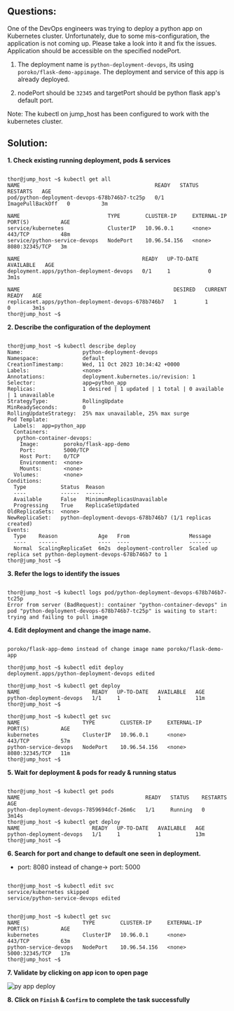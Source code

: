 


## Questions:

One of the DevOps engineers was trying to deploy a python app on Kubernetes cluster. Unfortunately, due to some mis-configuration, the application is not coming up. Please take a look into it and fix the issues. Application should be accessible on the specified nodePort.


1. The deployment name is `python-deployment-devops`, its using `poroko/flask-demo-appimage`. The deployment and service of this app is already deployed.

2. nodePort should be `32345` and targetPort should be python flask app's default port.


Note: The kubectl on jump_host has been configured to work with the kubernetes cluster.


## Solution:

**1. Check existing running deployment, pods & services**

```

thor@jump_host ~$ kubectl get all
NAME                                           READY   STATUS             RESTARTS   AGE
pod/python-deployment-devops-678b746b7-tc25p   0/1     ImagePullBackOff   0          3m

NAME                            TYPE        CLUSTER-IP     EXTERNAL-IP   PORT(S)          AGE
service/kubernetes              ClusterIP   10.96.0.1      <none>        443/TCP          48m
service/python-service-devops   NodePort    10.96.54.156   <none>        8080:32345/TCP   3m

NAME                                       READY   UP-TO-DATE   AVAILABLE   AGE
deployment.apps/python-deployment-devops   0/1     1            0           3m1s

NAME                                                 DESIRED   CURRENT   READY   AGE
replicaset.apps/python-deployment-devops-678b746b7   1         1         0       3m1s
thor@jump_host ~$ 
```

**2. Describe the configuration of the deployment**

```

thor@jump_host ~$ kubectl describe deploy
Name:                   python-deployment-devops
Namespace:              default
CreationTimestamp:      Wed, 11 Oct 2023 10:34:42 +0000
Labels:                 <none>
Annotations:            deployment.kubernetes.io/revision: 1
Selector:               app=python_app
Replicas:               1 desired | 1 updated | 1 total | 0 available | 1 unavailable
StrategyType:           RollingUpdate
MinReadySeconds:        0
RollingUpdateStrategy:  25% max unavailable, 25% max surge
Pod Template:
  Labels:  app=python_app
  Containers:
   python-container-devops:
    Image:        poroko/flask-app-demo
    Port:         5000/TCP
    Host Port:    0/TCP
    Environment:  <none>
    Mounts:       <none>
  Volumes:        <none>
Conditions:
  Type           Status  Reason
  ----           ------  ------
  Available      False   MinimumReplicasUnavailable
  Progressing    True    ReplicaSetUpdated
OldReplicaSets:  <none>
NewReplicaSet:   python-deployment-devops-678b746b7 (1/1 replicas created)
Events:
  Type    Reason             Age   From                   Message
  ----    ------             ----  ----                   -------
  Normal  ScalingReplicaSet  6m2s  deployment-controller  Scaled up replica set python-deployment-devops-678b746b7 to 1
thor@jump_host ~$ 
```

**3. Refer the logs to identify the  issues** 

```

thor@jump_host ~$ kubectl logs pod/python-deployment-devops-678b746b7-tc25p
Error from server (BadRequest): container "python-container-devops" in pod "python-deployment-devops-678b746b7-tc25p" is waiting to start: trying and failing to pull image
```

**4. Edit deployment and change the image name.**

```

poroko/flask-app-demo instead of change image name poroko/flask-demo-app

thor@jump_host ~$ kubectl edit deploy
deployment.apps/python-deployment-devops edited

thor@jump_host ~$ kubectl get deploy
NAME                       READY   UP-TO-DATE   AVAILABLE   AGE
python-deployment-devops   1/1     1            1           11m
thor@jump_host ~$ 

thor@jump_host ~$ kubectl get svc
NAME                    TYPE        CLUSTER-IP     EXTERNAL-IP   PORT(S)          AGE
kubernetes              ClusterIP   10.96.0.1      <none>        443/TCP          57m
python-service-devops   NodePort    10.96.54.156   <none>        8080:32345/TCP   11m
thor@jump_host ~$ 
```

**5. Wait for deployment & pods for ready & running status**

```

thor@jump_host ~$ kubectl get pods
NAME                                        READY   STATUS    RESTARTS   AGE
python-deployment-devops-7859694dcf-26m6c   1/1     Running   0          3m14s
thor@jump_host ~$ kubectl get deploy
NAME                       READY   UP-TO-DATE   AVAILABLE   AGE
python-deployment-devops   1/1     1            1           13m
thor@jump_host ~$ 
```

**6. Search for port and change to default one seen in deployment.** 


- port: 8080 instead of change-> port: 5000

```

thor@jump_host ~$ kubectl edit svc
service/kubernetes skipped
service/python-service-devops edited


thor@jump_host ~$ kubectl get svc
NAME                    TYPE        CLUSTER-IP     EXTERNAL-IP   PORT(S)          AGE
kubernetes              ClusterIP   10.96.0.1      <none>        443/TCP          63m
python-service-devops   NodePort    10.96.54.156   <none>        5000:32345/TCP   17m
thor@jump_host ~$ 
```

**7. Validate by clicking on app icon to open page**

![py app deploy](https://github.com/dineshrajdhanapathyDD/kodekloud-Engineer_project/assets/52989362/4de69609-2b2e-4c1c-8ee7-d738ae9d9b1b)


**8. Click on `Finish` & `Confirm` to complete the task successfully**

